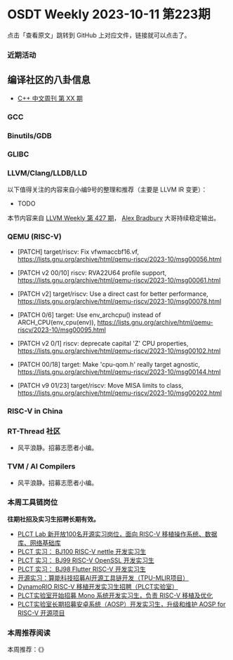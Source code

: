 # OSDT Weekly 2023-10-11 第223期

点击「查看原文」跳转到 GitHub 上对应文件，链接就可以点击了。

### 近期活动

## 编译社区的八卦信息

- [C++ 中文周刊 第 XX 期]()

### GCC

### Binutils/GDB

### GLIBC

### LLVM/Clang/LLDB/LLD


以下值得关注的内容来自小编9号的整理和推荐（主要是 LLVM IR 变更）：

- TODO

本节内容来自 [LLVM Weekly 第 427 期](http://llvmweekly.org/issue/427)，
[Alex Bradbury](https://www.linkedin.com/in/alex-bradbury/) 大哥持续稳定输出。

### QEMU (RISC-V)


- [PATCH] target/riscv: Fix vfwmaccbf16.vf,
  https://lists.gnu.org/archive/html/qemu-riscv/2023-10/msg00056.html

- [PATCH v2 00/10] riscv: RVA22U64 profile support,
  https://lists.gnu.org/archive/html/qemu-riscv/2023-10/msg00061.html

- [PATCH v2] target/riscv: Use a direct cast for better performance,
  https://lists.gnu.org/archive/html/qemu-riscv/2023-10/msg00078.html

- [PATCH 0/6] target: Use env_archcpu() instead of ARCH_CPU(env_cpu(env)),
  https://lists.gnu.org/archive/html/qemu-riscv/2023-10/msg00095.html

- [PATCH v2 0/1] riscv: deprecate capital 'Z' CPU properties,
  https://lists.gnu.org/archive/html/qemu-riscv/2023-10/msg00102.html

- [PATCH 00/18] target: Make 'cpu-qom.h' really target agnostic,
  https://lists.gnu.org/archive/html/qemu-riscv/2023-10/msg00144.html

- [PATCH v9 01/23] target/riscv: Move MISA limits to class,
  https://lists.gnu.org/archive/html/qemu-riscv/2023-10/msg00202.html

### RISC-V in China

### RT-Thread 社区

- 风平浪静。招募志愿者小编。

### TVM / AI Compilers

- 风平浪静。招募志愿者小编。

### 本周工具链岗位

**往期社招及实习生招聘长期有效。**

- [PLCT Lab 新开放100名开源实习岗位，面向 RISC-V 移植操作系统、数据库、网络基础库](https://mp.weixin.qq.com/s/ebvIxcplB8Jtw18LMoXTTQ)
- [PLCT 实习： BJ100 RISC-V nettle 开发实习生](https://mp.weixin.qq.com/s/GEUKRlxILFpdHQbv-yxWQQ)
- [PLCT 实习： BJ99 RISC-V OpenSSL 开发实习生](https://mp.weixin.qq.com/s/pzy6sbW50r3aLw3Dt36oBQ)
- [PLCT 实习： BJ98 Flutter RISC-V 开发实习生](https://mp.weixin.qq.com/s/gQYT_rhtLE8jGg6WWAztDA)
- [开源实习：算能科技招募AI开源工具链开发（TPU-MLIR项目）](https://mp.weixin.qq.com/s/IBJh0ip4k11PzIMZecsWSw)
- [DynamoRIO RISC-V 移植开发实习生招聘（PLCT实验室）](https://mp.weixin.qq.com/s/J_5TjT6DOqeOXJXQI5VQxw)
- [PLCT实验室开始招募 Mono 系统开发实习生，负责 RISC-V 移植及优化](https://mp.weixin.qq.com/s/whEW7Hay1jIP1tBzIPay1A)
- [PLCT实验室长期招募安卓系统（AOSP）开发实习生，升级和维护 AOSP for RISC-V 开源项目](https://mp.weixin.qq.com/s/dJP2cEB1nex2inR5c-cJog)


### 本周推荐阅读

本周推荐：《》
